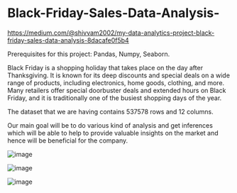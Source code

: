 # Black-Friday-Sales-Data-Analysis-

https://medium.com/@shivvam2002/my-data-analytics-project-black-friday-sales-data-analysis-8dacafe0f5b4 

Prerequisites for this project: Pandas, Numpy, Seaborn.   


Black Friday is a shopping holiday  that takes place on the day after Thanksgiving. It is known for its deep discounts and special deals on a wide range of products, including electronics, home goods, clothing, and more. Many retailers offer special doorbuster deals and extended hours on Black Friday, and it is traditionally one of the busiest shopping days of the year. 

The dataset that we are having contains 537578 rows and 12 columns.

Our main goal will be to do various kind of analysis and get inferences which will be able to help to provide valuable insights on the market and hence will be beneficial for the company.


![image](https://github.com/Dubeyrock/Black-Friday-Sales-Data-Analysis-/assets/96882359/93f24153-965e-4e6a-a081-41b42de78b4c) 

![image](https://github.com/Dubeyrock/Black-Friday-Sales-Data-Analysis-/assets/96882359/d43fbb18-79bb-42ee-b0ea-94f0ea4ff87f) 

![image](https://github.com/Dubeyrock/Black-Friday-Sales-Data-Analysis-/assets/96882359/ae1537ef-2928-43e0-828a-e0e1b297e8cd)


